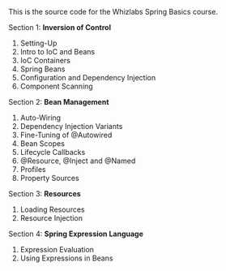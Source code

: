 This is the source code for the Whizlabs Spring Basics course.

Section 1: **Inversion of Control**
1. Setting-Up
2. Intro to IoC and Beans
3. IoC Containers
4. Spring Beans
5. Configuration and Dependency Injection
6. Component Scanning

Section 2: **Bean Management**
1. Auto-Wiring
2. Dependency Injection Variants
3. Fine-Tuning of @Autowired
4. Bean Scopes
5. Lifecycle Callbacks
6. @Resource, @Inject and @Named
7. Profiles
8. Property Sources

Section 3: **Resources**
1. Loading Resources
2. Resource Injection

Section 4: **Spring Expression Language**
1. Expression Evaluation
2. Using Expressions in Beans
